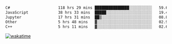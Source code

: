 <!--START_SECTION:waka-->

```txt
C#                     118 hrs 29 mins ███████████████░░░░░░░░░░   59.61 %
JavaScript             38 hrs 33 mins  █████░░░░░░░░░░░░░░░░░░░░   19.40 %
Jupyter                17 hrs 31 mins  ██▒░░░░░░░░░░░░░░░░░░░░░░   08.81 %
Other                  5 hrs 48 mins   ▓░░░░░░░░░░░░░░░░░░░░░░░░   02.92 %
C++                    5 hrs 11 mins   ▓░░░░░░░░░░░░░░░░░░░░░░░░   02.61 %
```

<!--END_SECTION:waka-->
[![wakatime](https://wakatime.com/badge/user/6c2f442e-41b4-42e3-bc06-d5d8203ad1da.svg)](https://wakatime.com/@6c2f442e-41b4-42e3-bc06-d5d8203ad1da)
